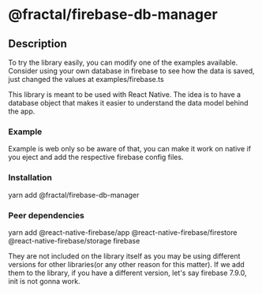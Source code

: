 # @fractal/firebase-db-manager

## Description

To try the library easily, you can modify one of the examples available. Consider using your own database in firebase to see how the data is saved, just changed the values at examples/firebase.ts

This library is meant to be used with React Native. The idea is to have a database object that makes it easier to understand the data model behind the app.

### Example

Example is web only so be aware of that, you can make it work on native if you eject and add the respective firebase config files.

### Installation

yarn add @fractal/firebase-db-manager

### Peer dependencies

yarn add @react-native-firebase/app @react-native-firebase/firestore @react-native-firebase/storage firebase

They are not included on the library itself as you may be using different versions for other libraries(or any other reason for this matter). If we add them to the library, if you have a different version, let's say firebase 7.9.0, init is not gonna work.
